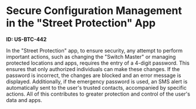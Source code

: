 # Secure Configuration Management in the "Street Protection" App

**ID: US-BTC-442**

In the "Street Protection" app, to ensure security, any attempt to perform important actions, such as changing the "Switch Master" or managing protected locations and apps, requires the entry of a 4-digit password. This ensures that only authorized individuals can make these changes. If the password is incorrect, the changes are blocked and an error message is displayed. Additionally, if the emergency password is used, an SMS alert is automatically sent to the user's trusted contacts, accompanied by specific actions. All of this contributes to greater protection and control of the user's data and apps.